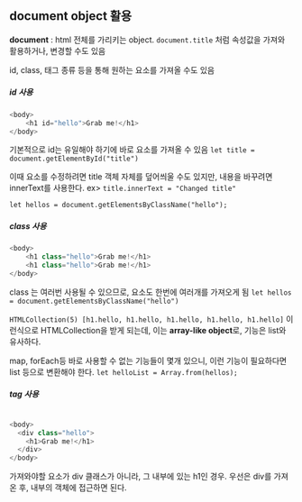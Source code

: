 ## document object 활용
**document** : html 전체를 가리키는 object.
`document.title` 처럼 속성값을 가져와 활용하거나, 변경할 수도 있음

id, class, 태그 종류 등을 통해 원하는 요소를 가져올 수도 있음
##### id 사용
```js
<body>
    <h1 id="hello">Grab me!</h1>
</body>
```
기본적으로 id는 유일해야 하기에 바로 요소를 가져올 수 있음
`let title = document.getElementById("title")`

이때 요소를 수정하려면 title 객체 자체를 덮어씌울 수도 있지만, 내용을 바꾸려면 innerText를 사용한다. ex> `title.innerText = "Changed title"`

`let hellos = document.getElementsByClassName("hello");`

##### class 사용
```js
<body>
    <h1 class="hello">Grab me!</h1>
    <h1 class="hello">Grab me!</h1>
</body>
```
class 는 여러번 사용될 수 있으므로, 요소도 한번에 여러개를 가져오게 됨
`let hellos = document.getElementsByClassName("hello")`

`HTMLCollection(5) [h1.hello, h1.hello, h1.hello, h1.hello, h1.hello]`
이런식으로 HTMLCollection을 받게 되는데, 이는 **array-like object**로, 기능은 list와 유사하다.

map, forEach등 바로 사용할 수 없는 기능들이 몇개 있으니, 이런 기능이 필요하다면 list 등으로 변환해야 한다.
`let helloList = Array.from(hellos);`

##### tag 사용
```

```

```js
<body>
  <div class="hello">
    <h1>Grab me!</h1>
  </div>
</body>
```
가져와야할 요소가 div 클래스가 아니라, 그 내부에 있는 h1인 경우.
우선은 div를 가져온 후, 내부의 객체에 접근하면 된다.